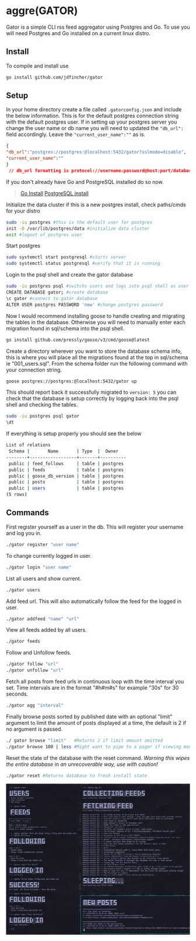 # aggre(GATOR)

Gator is a simple CLI rss feed aggregator using Postgres and Go. To use you will need Postgres and Go installed on a current linux distro.  

## Install
To compile and install use
```bash
go install github.com/jdfincher/gator
```

## Setup
In your home directory create a file called `.gatorconfig.json` and include the below information. This is for the default postgres connection string with the default postgres user. If in setting up your postgres server you change the user name or db name you will need to updated the `"db_url":` field accordingly. Leave the `"current_user_name":""` as is. 

```json
{
"db_url":"postgres://postgres:@localhost:5432/gator?sslmode=disable",
"current_user_name":""
}
 // db_url formatting is protocol://username:password@host:port/database_name
```

If you don't already have Go and PostgreSQL installed do so now.
 >[Go Install](https://go.dev/doc/install)
 >[PostgreSQL install](https://www.postgresql.org/download/)

Initialize the data cluster if this is a new postgres install, check paths/cmds for your distro
```bash
sudo -iu postgres #this is the default user for postgres
init -D /var/lib/postgres/data #initialize data cluster
exit #logout of postgres user
```

Start postgres
```bash
sudo systemctl start postgresql #starts server
sudo systemctl status postgresql #verify that it is running
```

Login to the psql shell and create the gator database
```bash
sudo -iu postgres psql #switchs users and logs into psql shell as user postgres
CREATE DATABASE gator; #create database
\c gator #connect to gator database
ALTER USER postgres PASSWORD 'new' #change postgres password 
```

Now I would recommend installing goose to handle creating and migrating the tables in the database. Otherwise you will need to manually enter each migration found in sql/schema into the psql shell. 
```bash
go install github.com/pressly/goose/v3/cmd/goose@latest
```

Create a directory wherever you want to store the database schema info, this is where you will place all the migrations found at the top in sql/schema ie "001_users.sql". From the schema folder run the following command with your connection string.
```bash
goose postgres://postgres:@localhost:5432/gator up
```

This should report back it successfully migrated to `version: 5` you can check that the database is setup correctly by logging back into the psql shell and checking the tables. 
```bash
sudo -iu postgres psql gator
\dt
```

If everything is setup properly you should see the below
```bash
List of relations
 Schema |       Name       | Type  |  Owner
--------+------------------+-------+----------
 public | feed_follows     | table | postgres
 public | feeds            | table | postgres
 public | goose_db_version | table | postgres
 public | posts            | table | postgres
 public | users            | table | postgres
(5 rows)
```

## Commands
First register yourself as a user in the db. This will register your username and log you in.
```bash
./gator register "user name"
```

To change currently logged in user.
```bash
./gator login "user name"
```

List all users and show current.
```bash
./gator users
```

Add feed url. This will also automatically follow the feed for the logged in user.  
```bash
./gator addfeed "name" "url"
```

View all feeds added by all users.
```bash
./gator feeds
```

Follow and Unfollow feeds.
```bash
./gator follow "url"
./gator unfollow "url"
```

Fetch all posts from feed urls in continuous loop with the time interval you set. Time intervals are in the format "#h#m#s" for example "30s" for 30 seconds. 
```bash
./gator agg "interval"
```

Finally browse posts sorted by published date with an optional "limit" argument to limit the amount of posts displayed at a time, the default is 2 if no argument is passed. 
```bash
./ gator browse "limit"   #Returns 2 if limit amount omitted
./gator browse 100 | less #Might want to pipe to a pager if viewing many
```

Reset the state of the database with the reset command. *Warning this wipes the entire database in an unrecoverable way, use with caution!*
```bash
./gator reset #Returns database to fresh install state
```

![gatorCLI](img/gator.png)
